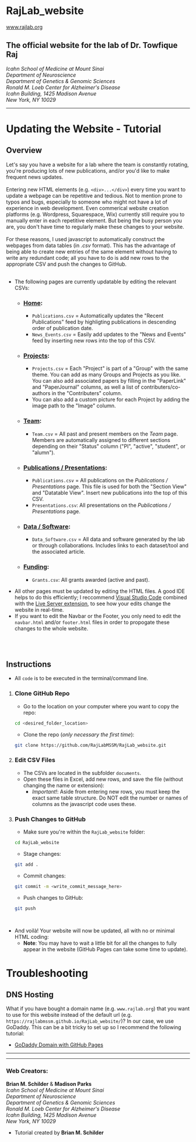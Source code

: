 # RajLab_website
www.rajlab.org  

## The official website for the lab of Dr. Towfique Raj  
*Icahn School of Medicine at Mount Sinai  
Department of Neuroscience  
Department of Genetics & Genomic Sciences  
Ronald M. Loeb Center for Alzheimer's Disease  
Icahn Building, 1425 Madison Avenue  
New York, NY 10029*  

<hr>

# Updating the Website - Tutorial  
## Overview

Let's say you have a website for a lab where the team is constantly rotating, you're producing lots of new publications, and/or you'd like to make frequent news updates.
<br><br>
Entering new HTML elements (e.g. `<div>...</div>`) every time you want to update a webpage can be repetitive and tedious. Not to mention prone to typos and bugs, especially to someone who might not have a lot of experience in web development. Even commerical website creation platforms (e.g. Wordpress, Squarespace, Wix) currently still require you to manually enter in each repetitive element. But being the busy person you are, you don't have time to regularly make these changes to your website.
<br><br>
For these reasons, I used javascript to automatically construct the webpages from data tables (in *.csv* format). This has the advantage of being able to create new entries of the same element without having to write any redundant code; all you have to do is add new rows to the appropriate CSV and push the changes to GitHub. 
<br><br> 
 

* The following pages are currently updatable by editing the relevant CSVs:
    + ### [Home](https://rajlabmssm.github.io/RajLab_website/index.html): 
        - `Publications.csv` = Automatically updates the "Recent Publications" feed by highligting publications in descending order of publication date.
        - `News_Events.csv` = Easily add updates to the "News and Events" feed by inserting new rows into the top of this CSV. 

    + ### [Projects](https://rajlabmssm.github.io/RajLab_website/projects.html): 
        - `Projects.csv` = Each "Project" is part of a "Group" with the same theme. You can add as many Groups and Projects as you like. You can also add associated papers by filling in the "PaperLink" and "PaperJournal" columns, as well a list of contributers/co-authors in the "Contributers" column.
        - You can also add a custom picture for each Project by adding the image path to the "Image" column.

    + ### [Team](https://rajlabmssm.github.io/RajLab_website/team.html): 
        - `Team.csv` = All past and present members on the *Team* page. Members are automatically assigned to different sections depending on their "Status" column ("PI", "active", "student", or "alumn").  

    + ### [Publications / Presentations](https://rajlabmssm.github.io/RajLab_website/publications.html): 
        - `Publications.csv` = All publications on the *Publications / Presentations*  page. This file is used for both the "Section View" and "Datatable View". Insert new publications into the top of this CSV. 
        - `Presentations.csv`: All presentations on the *Publications / Presentations*  page.  
    + ### [Data / Software](https://rajlabmssm.github.io/RajLab_website/data.html):  
        - `Data_Software.csv` = All data and software generated by the lab or through collaborations. Includes links to each dataset/tool and the associated article.
    
    + ### [Funding](https://rajlabmssm.github.io/RajLab_website/funding.html):
        -  `Grants.csv`: All grants awarded (active and past).  

- All other pages must be updated by editing the HTML files. A good IDE helps to do this efficiently; I reccommend [Visual Studio Code](https://code.visualstudio.com) combined with the [Live Server extension](https://marketplace.visualstudio.com/items?itemName=ritwickdey.LiveServer), to see how your edits change the website in real-time.
- If you want to edit the Navbar or the Footer, you only need to edit the `navbar.html` and/or `footer.html` files in order to propogate these changes to the whole website.

<br><br>
## Instructions
* All `code` is to be executed in the terminal/command line.  

1. ###  Clone GitHub Repo  
    - Go to the location on your computer where you want to copy the repo:  
    ```sh
    cd <desired_folder_location>
    ```  
    - Clone the repo (*only necessary the first time*):  
    ```sh
    git clone https://github.com/RajLabMSSM/RajLab_website.git
    ```  

2. ### Edit CSV Files
    - The CSVs are located in the subfolder `documents`.
    - Open these files in Excel, add new rows, and save the file (without changing the name or extension):
        + *Important!*: Aside from entering new rows, you must keep the exact same table structure. Do NOT edit the number or names of columns as the javascript code uses these.

3. ### Push Changes to GitHub
    - Make sure you're within the `RajLab_website` folder:
    ```sh
    cd RajLab_website
    ```  
    - Stage changes: 
    ```sh
    git add .
    ```  
    - Commit changes:  
    ```sh
    git commit -m <write_commit_message_here>
    ```  
    - Push changes to GitHub: 
    ```sh
    git push
    ```

<br>

- And voilà! Your website will now be updated, all with no or minimal HTML coding:
    + **Note**: You may have to wait a little bit for all the changes to fully appear in the website (GitHub Pages can take some time to update). 

# Troubleshooting  
## DNS Hosting  
What if you have bought a domain name (e.g. `www.rajlab.org`) that you want to use for this website instead of the default url (e.g. `https://rajlabmssm.github.io/RajLab_website/`)? In our case, we use GoDaddy. This can be a bit tricky to set up so I recommend the following tutorial:  
- [GoDaddy Domain with GitHub Pages](https://medium.com/@JinnaBalu/godaddy-domain-with-github-pages-62aed906d4ef)

<hr><hr>

### Web Creators:  
**Brian M. Schilder** & **Madison Parks**  
*Icahn School of Medicine at Mount Sinai  
Department of Neuroscience  
Department of Genetics & Genomic Sciences  
Ronald M. Loeb Center for Alzheimer's Disease  
Icahn Building, 1425 Madison Avenue  
New York, NY 10029*  

* Tutorial created by **Brian M. Schilder**




